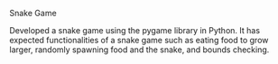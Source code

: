 Snake Game

Developed a snake game using the pygame library in Python. It has expected functionalities of a snake game such as eating food to grow larger, randomly spawning food and the snake, and bounds checking.
